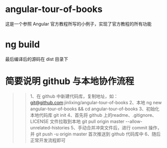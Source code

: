 # angular-tour-of-books
这是一个参照 Angular 官方教程所写的小例子，实现了官方教程的所有功能

# ng build
最后编译后的源码在 dist 目录下

# 简要说明 github 与本地协作流程
>> 1、在 github 中新建代码库，复制地址，如：git@github.com:jinlixing/angular-tour-of-books
>> 2、本地 ng new angular-tour-of-books && cd angular-tour-of-books
>> 3、初始化本地代码库 git init
>> 4、首先将 github 上的readme、.gitignore、LICENSE 文件拉取到本地
     git pull origin master --allow-unrelated-histories
>> 5、手动合并冲突文件后，进行 commit 操作，并 git push -u origin master 首次推送到 github 代码库中
>> 6、随后正常开发流程即可
